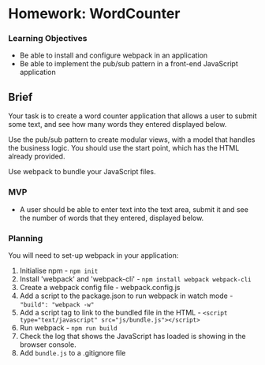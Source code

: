 # Homework: WordCounter

### Learning Objectives

- Be able to install and configure webpack in an application
- Be able to implement the pub/sub pattern in a front-end JavaScript application

## Brief

Your task is to create a word counter application that allows a user to submit some text, and see how many words they entered displayed below.

Use the pub/sub pattern to create modular views, with a model that handles the business logic. You should use the start point, which has the HTML already provided.

Use webpack to bundle your JavaScript files.

### MVP

- A user should be able to enter text into the text area, submit it and see the number of words that they entered, displayed below.

### Planning

You will need to set-up webpack in your application:

1. Initialise npm - `npm init`
2. Install 'webpack' and 'webpack-cli' - `npm install webpack webpack-cli`
3. Create a webpack config file - webpack.config.js
4. Add a script to the package.json to run webpack in watch mode - `"build": "webpack -w"`
5. Add a script tag to link to the bundled file in the HTML - `<script type="text/javascript" src="js/bundle.js"></script>`
6. Run webpack - `npm run build`
7. Check the log that shows the JavaScript has loaded is showing in the browser console.
8. Add `bundle.js` to a .gitignore file
